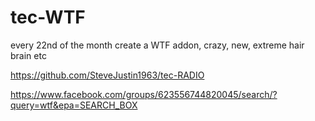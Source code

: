 # tec-WTF
every 22nd of the month create a WTF addon, crazy, new, extreme hair brain etc


https://github.com/SteveJustin1963/tec-RADIO


https://www.facebook.com/groups/623556744820045/search/?query=wtf&epa=SEARCH_BOX
